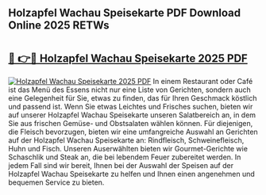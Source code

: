 ## Holzapfel Wachau Speisekarte PDF Download Online 2025 RETWs

# <h2><a href="http://gc7pyi.nevu.top/?p=Holzapfel+Wachau+Speisekarte">🔗 👉🔴 Holzapfel Wachau Speisekarte 2025 PDF</a></h2>

[![Holzapfel Wachau Speisekarte 2025 PDF](https://i.imgur.com/dBaPXMq.png)](http://gc7pyi.nevu.top/?p=Holzapfel+Wachau+Speisekarte)
In einem Restaurant oder Café ist das Menü des Essens nicht nur eine Liste von Gerichten, sondern auch eine Gelegenheit für Sie, etwas zu finden, das für Ihren Geschmack köstlich und passend ist. Wenn Sie etwas Leichtes und Frisches suchen, bieten wir auf unserer Holzapfel Wachau Speisekarte unseren Salatbereich an, in dem Sie aus frischen Gemüse- und Obstsalaten wählen können. Für diejenigen, die Fleisch bevorzugen, bieten wir eine umfangreiche Auswahl an Gerichten auf der Holzapfel Wachau Speisekarte an: Rindfleisch, Schweinefleisch, Huhn und Fisch. Unseren Auserwählten bieten wir Gourmet-Gerichte wie Schaschlik und Steak an, die bei lebendem Feuer zubereitet werden. In jedem Fall sind wir bereit, Ihnen bei der Auswahl der Speisen auf der Holzapfel Wachau Speisekarte zu helfen und Ihnen einen angenehmen und bequemen Service zu bieten.
